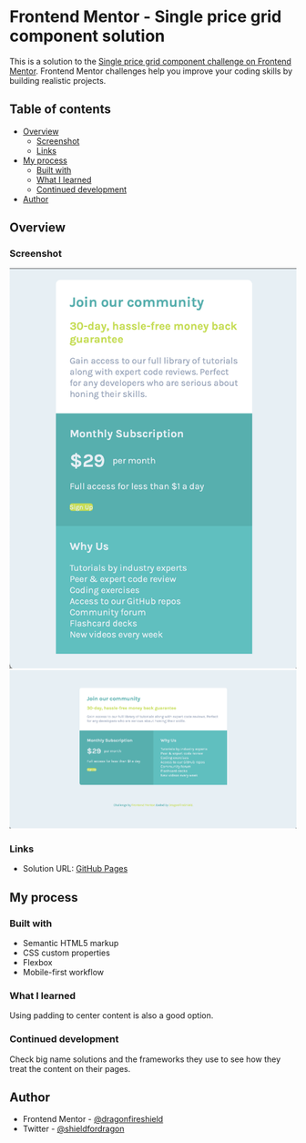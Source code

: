 # Frontend Mentor - Single price grid component solution

This is a solution to the [Single price grid component challenge on Frontend Mentor](https://www.frontendmentor.io/challenges/single-price-grid-component-5ce41129d0ff452fec5abbbc). Frontend Mentor challenges help you improve your coding skills by building realistic projects. 

## Table of contents

- [Overview](#overview)
  - [Screenshot](#screenshot)
  - [Links](#links)
- [My process](#my-process)
  - [Built with](#built-with)
  - [What I learned](#what-i-learned)
  - [Continued development](#continued-development)
- [Author](#author)

## Overview

### Screenshot

![](screenshot_mobile.png)
![](screenshot_desktop.png)

### Links

- Solution URL: [GitHub Pages](https://dragonfireshield.github.io/single-price-grid/)

## My process

### Built with

- Semantic HTML5 markup
- CSS custom properties
- Flexbox
- Mobile-first workflow

### What I learned

Using padding to center content is also a good option.

### Continued development

Check big name solutions and the frameworks they use to see how they treat the content on their pages.

## Author

- Frontend Mentor - [@dragonfireshield](https://www.frontendmentor.io/profile/dragonfireshield)
- Twitter - [@shieldfordragon](https://www.twitter.com/shieldfordragon)
